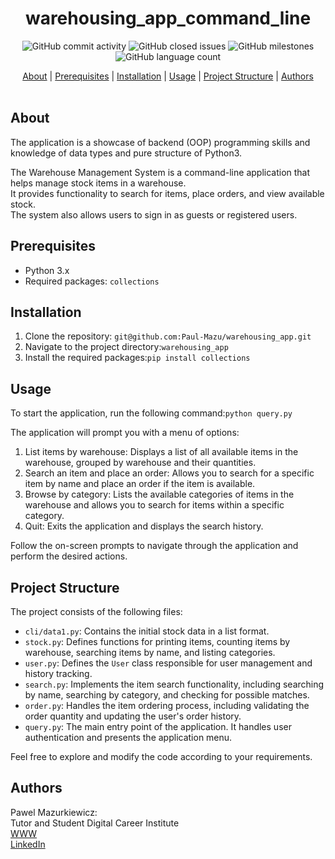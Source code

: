 # <center>warehousing_app_command_line</center>

<div align="center">

![GitHub commit activity](https://img.shields.io/github/commit-activity/m/Paul-Mazu/warehousing_app?color=1d7147&style=for-the-badge) ![GitHub closed issues](https://img.shields.io/github/issues-closed-raw/Paul-Mazu/warehousing_app?color=EAE6B4&style=for-the-badge) ![GitHub milestones](https://img.shields.io/github/milestones/all/Paul-Mazu/warehousing_app?color=F2F2F2&style=for-the-badge) ![GitHub language count](https://img.shields.io/github/languages/count/Paul-Mazu/warehousing_app?color=62B096&style=for-the-badge)
</div>

<div align="center">
  <a href="#about">About</a>  |
  <a href="#prerequisites">Prerequisites</a>  |
  <a href="#installation">Installation</a>  |
  <a href="#usage">Usage</a>  |
  <a href="#project-structure">Project Structure</a>  |
  <a href="#authors">Authors</a>
</div>

<br>

## About

The application is a showcase of backend (OOP) programming skills and knowledge of data types and pure structure of Python3.  

The Warehouse Management System is a command-line application that helps manage stock items in a warehouse.  
It provides functionality to search for items, place orders, and view available stock.  
The system also allows users to sign in as guests or registered users.  

## Prerequisites

- Python 3.x
- Required packages: `collections`

## Installation

1. Clone the repository: `git@github.com:Paul-Mazu/warehousing_app.git`  
2. Navigate to the project directory:`warehousing_app`  
3. Install the required packages:`pip install collections`  

## Usage

To start the application, run the following command:`python query.py`  


The application will prompt you with a menu of options:

1. List items by warehouse: Displays a list of all available items in the warehouse, grouped by warehouse and their quantities.  
2. Search an item and place an order: Allows you to search for a specific item by name and place an order if the item is available.  
3. Browse by category: Lists the available categories of items in the warehouse and allows you to search for items within a specific category.  
4. Quit: Exits the application and displays the search history.  

Follow the on-screen prompts to navigate through the application and perform the desired actions.  

## Project Structure

The project consists of the following files:

- `cli/data1.py`: Contains the initial stock data in a list format.
- `stock.py`: Defines functions for printing items, counting items by warehouse, searching items by name, and listing categories.
- `user.py`: Defines the `User` class responsible for user management and history tracking.
- `search.py`: Implements the item search functionality, including searching by name, searching by category, and checking for possible matches.
- `order.py`: Handles the item ordering process, including validating the order quantity and updating the user's order history.
- `query.py`: The main entry point of the application. It handles user authentication and presents the application menu.

Feel free to explore and modify the code according to your requirements.  



## Authors  

Pawel Mazurkiewicz:  
Tutor and Student Digital Career Institute  
[WWW](https://paul-mazu.github.io/portfolio/)  
[LinkedIn](https://www.linkedin.com/in/pawel-mazurkiewicz-906877173/) 
